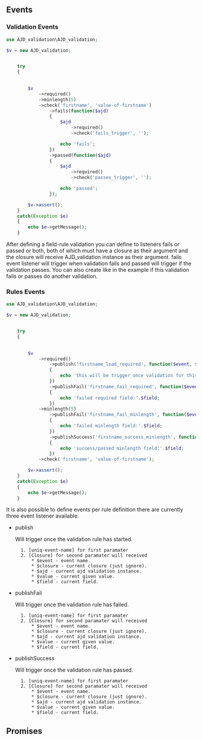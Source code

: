## Events

### Validation Events
```php
use AJD_validation\AJD_validation;

$v = new AJD_validation;


	try 
	{
		

		$v
			->required()
			->minlength(5)
			->check('firstname', 'value-of-firstname')
				->fails(function($ajd)
				{
					$ajd 
						->required()
						->check('fails_trigger', '');

					echo 'fails';
				})
				->passed(function($ajd)
				{
					$ajd 
						->required()
						->check('passes_trigger', '');

					echo 'passed';
				});

		$v->assert();
	}
	catch(Exception $e)
	{
		echo $e->getMessage();
	}

```

After defining a field-rule validation you can define to listeners fails or passed or both, both of which must have a closure as their argument and the closure will receive AJD_validation instance as their argument. fails event listener will trigger when validation fails and passed will trigger if the validation passes. You can also create like in the example if this validation fails or passes do another validation. 

### Rules Events
```php
use AJD_validation\AJD_validation;

$v = new AJD_validation;


	try 
	{
		

		$v
			->required()
				->publish('firstname_load_required', function($event, $closure, $ajd, $value = null, $field = null)
				{
					echo 'this will be trigger once validation for this rule has started.  required field:'.$field;
				})
				->publishFail('firstname_fail_required', function($event, $closure, $ajd, $value = null, $field = null)
				{
					echo 'failed required field:'.$field;
				})
			->minlength(5)
				->publishFail('firstname_fail_minlength', function($event, $closure, $ajd, $value = null, $field = null)
				{
					echo 'failed minlength field:'.$field;
				})
				->publishSuccess('firstname_success_minlength', function($event, $closure, $ajd, $value = null, $field = null)
				{
					echo 'success/passed minlength field:'.$field;
				})
			->check('firstname', 'value-of-firstname');

		$v->assert();
	}
	catch(Exception $e)
	{
		echo $e->getMessage();
	}

```
It is also possible to define events per rule definition there are currently three event listener available.

* publish
	
	Will trigger once the validation rule has started.

		1. [uniq-event-name] for first paramater
		2. [Closure] for second paramater will received 
			* $event - event name.
			* $closure - current closure (just ignore).
			* $ajd - current ajd validation instance.
			* $value - current given value. 
			* $field - current field.

* publishFail
	
	Will trigger once the validation rule has failed.

		1. [uniq-event-name] for first paramater
		2. [Closure] for second paramater will received 
			* $event - event name.
			* $closure - current closure (just ignore).
			* $ajd - current ajd validation instance.
			* $value - current given value.
			* $field - current field.

* publishSuccess

	Will trigger once the validation rule has passed.

		1. [uniq-event-name] for first paramater
		2. [Closure] for second paramater will received 
			* $event - event name.
			* $closure - current closure (just ignore).
			* $ajd - current ajd validation instance.
			* $value - current given value.
			* $field - current field.

## Promises
